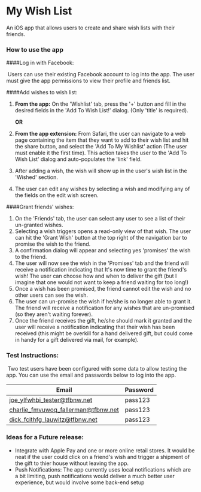# My Wish List

An iOS app that allows users to create and share wish lists with their friends.

### How to use the app

####Log in with Facebook:

​	Users can use their existing Facebook account to log into the app.  The user must give the app permissions to view their profile and friends list.

####Add wishes to wish list:

1. **From the app:** On the 'Wishlist' tab, press the '+' button and fill in the desired fields in the 'Add To Wish List!' dialog. (Only 'title' is required). 

   **OR**

2. **From the app extension:** From Safari, the user can navigate to a web page containing the item that they want to add to their wish list and hit the share button, and select the 'Add To My Wishlist' action (The user must enable it the first time).  This action takes the user to the 'Add To Wish List' dialog and auto-populates the 'link' field.

3. After adding a wish, the wish will show up in the user's wish list in the 'Wished' section.

4. The user can edit any wishes by selecting a wish and modifying any of the fields on the edit wish screen.

####Grant friends' wishes:

1. On the 'Friends' tab, the user can select any user to see a list of their un-granted wishes.
2. Selecting a wish triggers opens a read-only view of that wish.  The user can hit the 'Grant Wish' button at the top right of the navigation bar to promise the wish to the friend.
3. A confirmation dialog will appear and selecting yes 'promises' the wish to the friend.
4. The user will now see the wish in the 'Promises' tab and the friend will receive a notification indicating that It's now time to grant the friend's wish!  The user can choose how and when to deliver the gift (but I imagine that one would not want to keep a friend waiting for too long!)
5. Once a wish has been promised, the friend cannot edit the wish and no other users can see the wish.
6. The user can un-promise the wish if he/she is no longer able to grant it.  The friend will receive a notification for any wishes that are un-promised (so they aren't waiting forever).      
7. Once the friend receives the gift, he/she should mark it granted and the user will receive a notification indicating that their wish has been received (this might be overkill for a hand delivered gift, but could come in handy for a gift delivered via mail, for example).

### Test Instructions:

​	Two test users have been configured with some data to allow testing the app.  You can use the email and passwords below to log into the app.

| Email                               | Password |
| ----------------------------------- | -------- |
| joe_ylfwhbi_tester@tfbnw.net        | pass123  |
| charlie_fmvuwoq_fallerman@tfbnw.net | pass123  |
| dick_fcithfg_lauwitz@tfbnw.net      | pass123  |

### Ideas for a Future release:

- Integrate with Apple Pay and one or more online retail stores.  It would be neat if the user could click on a friend's wish and trigger a shipment of the gift to thier house without leaving the app. 
- Push Notifications:  The app currently uses local notifications which are a bit limiting, push notifications would deliver a much better user experience, but would involve some back-end setup